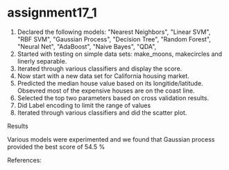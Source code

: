 # assignment17_1

1. Declared the following models:
    "Nearest Neighbors",
    "Linear SVM",
    "RBF SVM",
    "Gaussian Process",
    "Decision Tree",
    "Random Forest",
    "Neural Net",
    "AdaBoost",
    "Naive Bayes",
    "QDA",
2. Started with testing on simple data sets: make_moons, makecircles and linerly separable.
3. Iterated through various classifiers and display the score.
4. Now start with a new data set for California housing market.
5. Predicted the median house value based on its longitide/latitude. Obsevred most of the expensive houses are on the coast line. 
6. Selected the top two parameters based on cross validation results.
7. Did Label encoding to limit the range of values
8. Iterated through various classifiers and did the scatter plot. 

Results

Various models were experimented and we found that Gaussian process provided the best score of 54.5 %


References:
